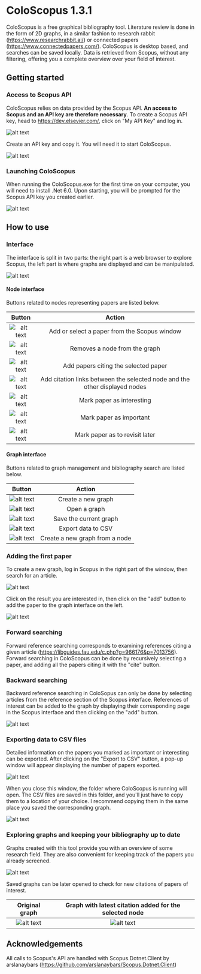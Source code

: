 # ColoScopus 1.3.1

ColoScopus is a free graphical bibliography tool. Literature review is done in the form of 2D graphs, in a similar fashion to research rabbit (https://www.researchrabbit.ai/) or connected papers (https://www.connectedpapers.com/). ColoScopus is desktop based, and searches can be saved locally. Data is retrieved from Scopus, without any filtering, offering you a complete overview over your field of interest.

## Getting started

### Access to Scopus API
ColoScopus relies on data provided by the Scopus API. **An access to Scopus and an API key are therefore necessary**.
To create a Scopus API key, head to https://dev.elsevier.com/, click on "My API Key" and log in. 

![alt text](<markdown images/Scopus dev portal.PNG>)

Create an API key and copy it. You will need it to start ColoScopus.

![alt text](<markdown images/Scopus dev portal api key created.PNG>)


### Launching ColoScopus
When running the ColoScopus.exe for the first time on your computer, you will need to install .Net 6.0. Upon starting, you will be prompted for the Scopus API key you created earlier.

![alt text](<markdown images/Enter API key.PNG>)

## How to use



### Interface

The interface is split in two parts: the right part is a web browser to explore Scopus, the left part is where graphs are displayed and can be manipulated.

![alt text](<markdown images/interface.PNG>)

#### Node interface

Buttons related to nodes representing papers are listed below.

|Button|Action|
| :-----------: | :-----------: |
| ![alt text](<markdown images/add.png>) | Add or select a paper from the Scopus window |
| ![alt text](<markdown images/del.png>) | Removes a node from the graph |
| ![alt text](<markdown images/cite.png>) | Add papers citing the selected paper |
| ![alt text](<markdown images/link.png>) | Add citation links between the selected node and the other displayed nodes|
| ![alt text](<markdown images/interesting.png>) | Mark paper as interesting |
| ![alt text](<markdown images/important.png>) | Mark paper as important |
| ![alt text](<markdown images/revisit.png>) | Mark paper as to revisit later |

#### Graph interface

Buttons related to graph management and bibliography search are listed below.

|Button|Action|
| :-----------: | :-----------: |
| ![alt text](<markdown images/new_graph.png>) | Create a new graph |
| ![alt text](<markdown images/load.png>) | Open a graph |
| ![alt text](<markdown images/save.png>) | Save the current graph |
| ![alt text](<markdown images/export_csv.png>) | Export data to CSV |
| ![alt text](<markdown images/new_from_node.png>) | Create a new graph from a node |


### Adding the first paper

To create a new graph, log in Scopus in the right part of the window, then search for an article.

![alt text](<markdown images/paper_example.PNG>)

Click on the result you are interested in, then click on the "add" button to add the paper to the graph interface on the left.

![alt text](<markdown images/paper_example_added.PNG>)

### Forward searching

Forward reference searching corresponds to examining references citing a given article (https://libguides.fau.edu/c.php?g=966176&p=7013756). Forward searching in ColoScopus can be done by recursively selecting a paper, and adding all the papers citing it with the "cite" button.

### Backward searching

Backward reference searching in ColoSopus can only be done by selecting articles from the reference section of the Scopus interface. References of interest can be added to the graph by displaying their corresponding page in the Scopus interface and then clicking on the "add" button.

![alt text](<markdown images/backward_searching.png>)

### Exporting data to CSV files

Detailed information on the papers you marked as important or interesting can be exported. After clicking on the "Export to CSV" button, a pop-up window will appear displaying the number of papers exported.

![alt text](<markdown images/export_csv_dial.PNG>)

When you close this window, the folder where ColoScopus is running will open. The CSV files are saved in this folder, and you'll just have to copy them to a location of your choice. I recommend copying them in the same place you saved the corresponding graph.

![alt text](<markdown images/export_csv_folder.png>)

### Exploring graphs and keeping your bibliography up to date

Graphs created with this tool provide you with an overview of some research field. They are also convenient for keeping track of the papers you already screened.

![alt text](<markdown images/paper_example_graph.PNG>)

Saved graphs can be later opened to check for new citations of papers of interest.

Original graph | Graph with latest citation added for the selected node
:---: | :---:
![alt text](<markdown images/paper_example_end.PNG>) | ![alt text](<markdown images/paper_example_end_new.PNG>)

## Acknowledgements

All calls to Scopus's API are handled with Scopus.Dotnet.Client by arslanaybars (https://github.com/arslanaybars/Scopus.Dotnet.Client)

